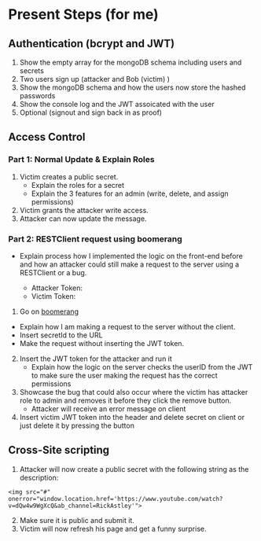 # Present Steps (for me)

## Authentication (bcrypt and JWT)

1. Show the empty array for the mongoDB schema including users and secrets
2. Two users sign up (attacker and Bob (victim) )
3. Show the mongoDB schema and how the users now store the hashed passwords
4. Show the console log and the JWT assoicated with the user
5. Optional (signout and sign back in as proof)

## Access Control

### Part 1: Normal Update & Explain Roles

1. Victim creates a public secret.
   - Explain the roles for a secret
   - Explain the 3 features for an admin (write, delete, and assign permissions)
2. Victim grants the attacker write access.
3. Attacker can now update the message.

### Part 2: RESTClient request using boomerang

- Explain process how I implemented the logic on the front-end before and how an attacker could still make a request to the server using a RESTClient or a bug.

  - Attacker Token:
  - Victim Token:

1. Go on [boomerang](chrome-extension://eipdnjedkpcnlmmdfdkgfpljanehloah/workspace)

- Explain how I am making a request to the server without the client.
- Insert secretId to the URL
- Make the request without inserting the JWT token.

2. Insert the JWT token for the attacker and run it
   - Explain how the logic on the server checks the userID from the JWT to make sure the user making the request has the correct permissions
3. Showcase the bug that could also occur where the victim has attacker role to admin and removes it before they click the remove button.
   - Attacker will receive an error message on client
4. Insert victim JWT token into the header and delete secret on client or just delete it by pressing the button

## Cross-Site scripting

1. Attacker will now create a public secret with the following string as the description:

```
<img src="#" onerror="window.location.href='https://www.youtube.com/watch?v=dQw4w9WgXcQ&ab_channel=RickAstley'">
```

2. Make sure it is public and submit it.
3. Victim will now refresh his page and get a funny surprise.
